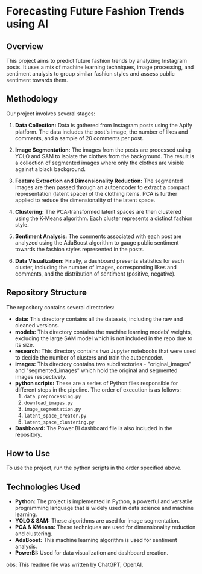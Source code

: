 # Forecasting Future Fashion Trends using AI

## Overview

This project aims to predict future fashion trends by analyzing Instagram posts. It uses a mix of machine learning techniques, image processing, and sentiment analysis to group similar fashion styles and assess public sentiment towards them. 

## Methodology

Our project involves several stages:

1. **Data Collection:** Data is gathered from Instagram posts using the Apify platform. The data includes the post's image, the number of likes and comments, and a sample of 20 comments per post.

2. **Image Segmentation:** The images from the posts are processed using YOLO and SAM to isolate the clothes from the background. The result is a collection of segmented images where only the clothes are visible against a black background.

3. **Feature Extraction and Dimensionality Reduction:** The segmented images are then passed through an autoencoder to extract a compact representation (latent space) of the clothing items. PCA is further applied to reduce the dimensionality of the latent space.

4. **Clustering:** The PCA-transformed latent spaces are then clustered using the K-Means algorithm. Each cluster represents a distinct fashion style.

5. **Sentiment Analysis:** The comments associated with each post are analyzed using the AdaBoost algorithm to gauge public sentiment towards the fashion styles represented in the posts.

6. **Data Visualization:** Finally, a dashboard presents statistics for each cluster, including the number of images, corresponding likes and comments, and the distribution of sentiment (positive, negative).

## Repository Structure

The repository contains several directories:

- **data:** This directory contains all the datasets, including the raw and cleaned versions.
- **models:** This directory contains the machine learning models' weights, excluding the large SAM model which is not included in the repo due to its size.
- **research:** This directory contains two Jupyter notebooks that were used to decide the number of clusters and train the autoencoder.
- **images:** This directory contains two subdirectories - "original_images" and "segmented_images" which hold the original and segmented images respectively.
- **python scripts:** These are a series of Python files responsible for different steps in the pipeline. The order of execution is as follows:
    1. `data_preprocessing.py`
    2. `download_images.py`
    3. `image_segmentation.py`
    4. `latent_space_creator.py`
    5. `latent_space_clustering.py`
- **Dashboard:** The Power BI dashboard file is also included in the repository.

## How to Use

To use the project, run the python scripts in the order specified above. 

## Technologies Used

- **Python:** The project is implemented in Python, a powerful and versatile programming language that is widely used in data science and machine learning.
- **YOLO & SAM:** These algorithms are used for image segmentation.
- **PCA & KMeans:** These techniques are used for dimensionality reduction and clustering.
- **AdaBoost:** This machine learning algorithm is used for sentiment analysis.
- **PowerBI:** Used for data visualization and dashboard creation.

obs: This readme file was written by ChatGPT, OpenAI.